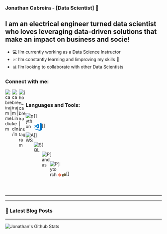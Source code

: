### Jonathan Cabreira - [Data Scientist] 👋

## I am an electrical engineer turned data scientist who loves leveraging data-driven solutions that make an impact on business and socie!

- 💻 I’m currently working as a Data Science Instructor
- 📈 I’m constantly learning and Iimproving my skills 🤣
- 📊 I’m looking to collaborate with other Data Scientists

### Connect with me:

[<img align="left" alt="cabreirajm | medium" width="22px" src="https://cdn.jsdelivr.net/npm/simple-icons@3.4.0/icons/medium.svg" />][medium]
[<img align="left" alt="cabreirajm | LinkedIn/in" width="22px" src="https://cdn.jsdelivr.net/npm/simple-icons@v3/icons/linkedin.svg" />][linkedin]
[<img align="left" alt="jhon_cabreira | Instagram" width="22px" src="https://cdn.jsdelivr.net/npm/simple-icons@v3/icons/instagram.svg" />][instagram]

<br />

### Languages and Tools:

[<img align="left" alt="python" width="26px" src="https://cdn.jsdelivr.net/npm/simple-icons@3.4.0/icons/python.svg" />]

[<img align="left" alt="visual studio code" width="26px" src="https://raw.githubusercontent.com/github/explore/80688e429a7d4ef2fca1e82350fe8e3517d3494d/topics/visual-studio-code/visual-studio-code.png" />]

[<img align="left" alt="AWS" width="26px" src="https://cdn.jsdelivr.net/npm/simple-icons@3.4.0/icons/amazonaws.svg" />]

<img align="left" alt="SQL" width="26px" src="https://cdn.jsdelivr.net/npm/simple-icons@3.4.0/icons/postgresql.svg" />]

<img align="left" alt="Pandas" width="26px" src="https://cdn.jsdelivr.net/npm/simple-icons@3.4.0/icons/pandas.svg" />]

<img align="left" alt="Pytorch" width="26px" src="https://cdn.jsdelivr.net/npm/simple-icons@3.4.0/icons/pytorch.svg" />]

[<img align="left" alt="Git" width="26px" src="https://raw.githubusercontent.com/github/explore/80688e429a7d4ef2fca1e82350fe8e3517d3494d/topics/git/git.png" />]

<br />
<br />

---

---

### 📕 Latest Blog Posts

<!-- BLOG-POST-LIST:START -->



<!-- BLOG-POST-LIST:END -->

---

<img align="left" alt="Jonathan's Github Stats" src="https://github-readme-stats.vercel.app/api?username=jmcabreira&show_icons=true&hide_border=true" />

[medium]: https://medium.com/@cabreirajm
[linkedin]: linkedin.com/in/cabreirajm
[instagram]: https://instagram.com/jhon_cabreira
